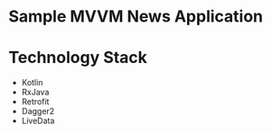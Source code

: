 # Sample MVVM News Application


# Technology Stack

- Kotlin
- RxJava
- Retrofit
- Dagger2
- LiveData